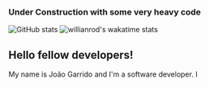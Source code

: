 ### Under Construction with some very heavy code
![GitHub stats](https://github-readme-stats.vercel.app/api?username=joaogarrido98&count_private=true&show_icons=true&theme=slateorange)
![willianrod's wakatime stats](https://github-readme-stats.vercel.app/api/wakatime?username=joaogarrido98)

## Hello fellow developers!

My name is João Garrido and I'm a software developer. I 
